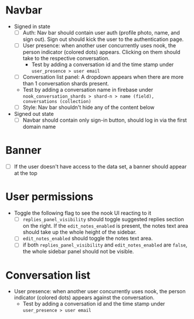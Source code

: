 # Navbar
  - Signed in state
    - [ ] Auth: Nav bar should contain user auth (profile photo, name, and sign out). Sign out should kick the user to the authentication page.
    - [ ] User presence: when another user concurrently uses nook, the person indicator (colored dots) appears. Clicking on them should take to the respective conversation.
        - Test by adding a conversation id and the time stamp under `user_presence > user email`
    - [ ] Conversation list panel: A dropdown appears when there are more than 1 conversation shards present.
	- Test by adding a conversation name in firebase under `nook_conversation_shards > shard-n > name (field), conversations (collection)`
    - [ ] Style: Nav bar shouldn't hide any of the content below

  - Signed out state
    - [ ] Navbar should contain only sign-in button, should log in via the first domain name

# Banner
 - [ ] If the user doesn't have access to the data set, a banner should appear at the top

# User permissions
 - Toggle the following flag to see the nook UI reacting to it
   - [ ] `replies_panel_visibility` should toggle suggested replies section on the right. If the `edit_notes_enabled` is present, the notes text area should take up the whole height of the sidebar.
   - [ ] `edit_notes_enabled` should toggle the notes text area.
   - [ ] if both `replies_panel_visibility` and `edit_notes_enabled` are `false`, the whole sidebar panel should not be visible.

# Conversation list
- User presence: when another user concurrently uses nook, the person indicator (colored dots) appears against the conversation.
  - Test by adding a conversation id and the time stamp under `user_presence > user email`
